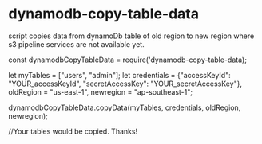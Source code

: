 # dynamodb-copy-table-data

script copies data from dynamoDb table of old region to new region where s3 pipeline services are not available yet.

const dynamodbCopyTableData = require('dynamodb-copy-table-data);

let myTables = ["users", "admin"];
let credentials = {"accessKeyId": "YOUR_accessKeyId", "secretAccessKey": "YOUR_secretAccessKey"}, 
    oldRegion = "us-east-1", 
    newregion = "ap-southeast-1";

dynamodbCopyTableData.copyData(myTables, credentials, oldRegion, newregion);

//Your tables would be copied. Thanks!


